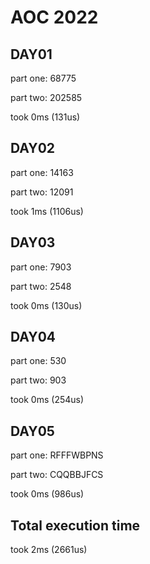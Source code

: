 # AOC 2022

## DAY01

part one:
68775

part two:
202585


took 0ms (131us)  

## DAY02

part one:
14163

part two:
12091


took 1ms (1106us)  

## DAY03

part one:
7903

part two:
2548


took 0ms (130us)  

## DAY04

part one:
530

part two:
903


took 0ms (254us)  

## DAY05

part one:
RFFFWBPNS

part two:
CQQBBJFCS


took 0ms (986us)  

## Total execution time

took 2ms (2661us)  

